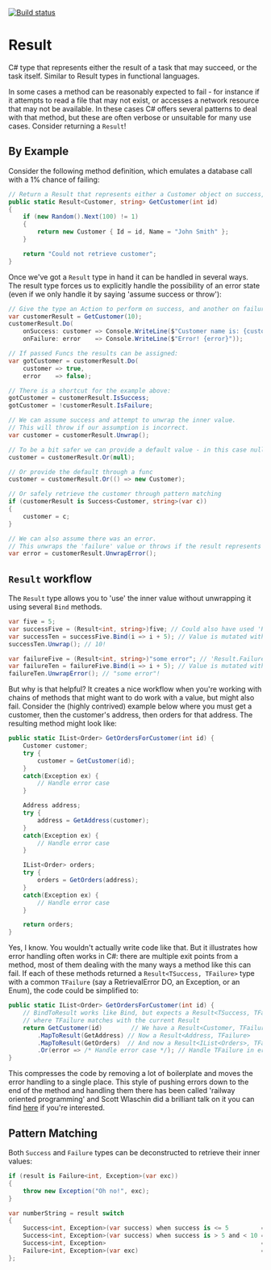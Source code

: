[![Build status](https://ci.appveyor.com/api/projects/status/wl77l62ewkeumh5s/branch/master?svg=true)](https://ci.appveyor.com/project/Meeji/lib-result/branch/master)

# Result
C# type that represents either the result of a task that may succeed, or the task itself. Similar to Result types in functional languages.

In some cases a method can be reasonably expected to fail - for instance if it attempts to read a file that may not exist, or accesses a network resource that may not be available. In these cases C# offers several patterns to deal with that method, but these are often verbose or unsuitable for many use cases. Consider returning a ```Result```!

## By Example
Consider the following method definition, which emulates a database call with a 1% chance of failing:

```csharp
// Return a Result that represents either a Customer object on success, or a string on failure.
public static Result<Customer, string> GetCustomer(int id)
{
    if (new Random().Next(100) != 1)
    {
        return new Customer { Id = id, Name = "John Smith" };
    }

    return "Could not retrieve customer";
}
```

Once we've got a ```Result``` type in hand it can be handled in several ways. The result type forces us to explicitly handle the possibility of an error state (even if we only handle it by saying 'assume success or throw'):

```csharp
// Give the type an Action to perform on success, and another on failure
var customerResult = GetCustomer(10);
customerResult.Do(
    onSuccess: customer => Console.WriteLine($"Customer name is: {customer.Name}"),
    onFailure: error    => Console.WriteLine($"Error! {error}"));

// If passed Funcs the results can be assigned:
var gotCustomer = customerResult.Do(
    customer => true,
    error    => false);

// There is a shortcut for the example above:
gotCustomer = customerResult.IsSuccess;
gotCustomer = !customerResult.IsFailure;

// We can assume success and attempt to unwrap the inner value.
// This will throw if our assumption is incorrect.
var customer = customerResult.Unwrap();

// To be a bit safer we can provide a default value - in this case null
customer = customerResult.Or(null);

// Or provide the default through a func
customer = customerResult.Or(() => new Customer);

// Or safely retrieve the customer through pattern matching
if (customerResult is Success<Customer, string>(var c))
{
    customer = c;
}

// We can also assume there was an error.
// This unwraps the 'failure' value or throws if the result represents a success.
var error = customerResult.UnwrapError();
```

## ```Result``` workflow
The ```Result``` type allows you to 'use' the inner value without unwrapping it using several ```Bind``` methods.

```csharp
var five = 5;
var successFive = (Result<int, string>)five; // Could also have used 'Result.Success<int, string>(five)';
var successTen = successFive.Bind(i => i + 5); // Value is mutated without unwrapping
successTen.Unwrap(); // 10!

var failureFive = (Result<int, string>)"some error"; // 'Result.Failure<int, string>("some error")';
var failureTen = failureFive.Bind(i => i + 5); // Value is mutated without unwrapping
failureTen.UnwrapError(); // "some error"!
```

But why is that helpful? It creates a nice workflow when you're working with chains of methods that might want to do work with a value, but might also fail.
Consider the (highly contrived) example below where you must get a customer, then the customer's address, then orders for that address. The resulting method might look like:

```csharp
public static IList<Order> GetOrdersForCustomer(int id) {
    Customer customer;
    try {
        customer = GetCustomer(id);
    }
    catch(Exception ex) {
        // Handle error case
    }

    Address address;
    try {
        address = GetAddress(customer);
    }
    catch(Exception ex) {
        // Handle error case
    }

    IList<Order> orders;
    try {
        orders = GetOrders(address);
    }
    catch(Exception ex) {
        // Handle error case
    }

    return orders;
}
```

Yes, I know. You wouldn't actually write code like that. But it illustrates how error handling often works in C#: there are multiple exit points from a method, most of them dealing with the many ways a method like this can fail. If each of these methods returned a ```Result<TSuccess, TFailure>``` type with a common ```TFailure``` (say a RetrievalError DO, an Exception, or an Enum), the code could be simplified to:

```csharp
public static IList<Order> GetOrdersForCustomer(int id) {
    // BindToResult works like Bind, but expects a Result<TSuccess, TFailure>
    // where TFailure matches with the current Result
    return GetCustomer(id)        // We have a Result<Customer, TFailure>
        .MapToResult(GetAddress) // Now a Result<Address, TFailure>
        .MapToResult(GetOrders)  // And now a Result<IList<Orders>, TFailure>
        .Or(error => /* Handle error case */); // Handle TFailure in error case
}
```

This compresses the code by removing a lot of boilerplate and moves the error handling to a single place. This style of pushing errors down to the end of the method and handling them there has been called 'railway oriented programming' and Scott Wlaschin did a brilliant talk on it you can find [here](https://vimeo.com/113707214) if you're interested.

## Pattern Matching
Both `Success` and `Failure` types can be deconstructed to retrieve their inner values:

```csharp
if (result is Failure<int, Exception>(var exc))
{
    throw new Exception("Oh no!", exc);
}
```

```csharp
var numberString = result switch
{
    Success<int, Exception>(var success) when success is <= 5         => "a small number.",
    Success<int, Exception>(var success) when success is > 5 and < 10 => "a medium number",
    Success<int, Exception>                                           => "a large number",
    Failure<int, Exception>(var exc)                                  => throw exc
};
```